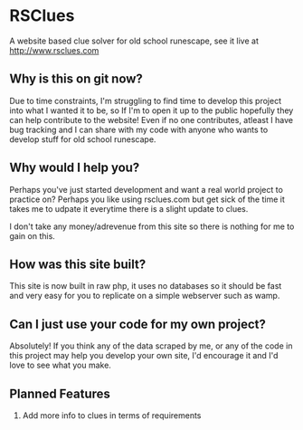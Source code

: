 # RSClues
A website based clue solver for old school runescape, see it live at http://www.rsclues.com

## Why is this on git now?

Due to time constraints, I'm struggling to find time to develop this project into what I wanted it to be, so If I'm to open it up to the public hopefully they can help contribute to the website! Even if no one contributes, atleast I have bug tracking and I can share with my code with anyone who wants to develop stuff for old school runescape.

## Why would I help you?

Perhaps you've just started development and want a real world project to practice on? Perhaps you like using rsclues.com but get sick of the time it takes me to udpate it everytime there is a slight update to clues.

I don't take any money/adrevenue from this site so there is nothing for me to gain on this.

## How was this site built?

This site is now built in raw php, it uses no databases so it should be fast and very easy for you to replicate on a simple webserver such as wamp.

## Can I just use your code for my own project?

Absolutely! If you think any of the data scraped by me, or any of the code in this project may help you develop your own site, I'd encourage it and I'd love to see what you make.

## Planned Features

1. Add more info to clues in terms of requirements
